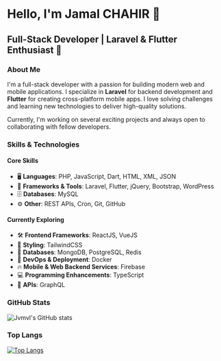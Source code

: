 # Hello, I'm Jamal CHAHIR 👋
## Full-Stack Developer | Laravel & Flutter Enthusiast 🚀

### About Me
I'm a full-stack developer with a passion for building modern web and mobile applications. I specialize in **Laravel** for backend development and **Flutter** for creating cross-platform mobile apps. I love solving challenges and learning new technologies to deliver high-quality solutions. 

Currently, I'm working on several exciting projects and always open to collaborating with fellow developers.


### Skills & Technologies
#### **Core Skills**
- 🖥️ **Languages**: PHP, JavaScript, Dart, HTML, XML, JSON
- 🔧 **Frameworks & Tools**: Laravel, Flutter, jQuery, Bootstrap, WordPress
- 🗄️ **Databases**: MySQL
- ⚙️ **Other**: REST APIs, Cron, Git, GitHub

#### **Currently Exploring**
- 🛠️ **Frontend Frameworks**: ReactJS, VueJS
- 🎨 **Styling**: TailwindCSS
- 📂 **Databases**: MongoDB, PostgreSQL, Redis
- 🚀 **DevOps & Deployment**: Docker
- 🔥 **Mobile & Web Backend Services**: Firebase
- 💻 **Programming Enhancements**: TypeScript
- 📡 **APIs**: GraphQL

<!--

#### **Currently Exploring**
- 🛠️ **Frontend Frameworks**: ReactJS, VueJS, Svelte
- 🎨 **Styling**: TailwindCSS
- 📂 **Databases**: MongoDB, PostgreSQL, Redis
- 🚀 **DevOps & Deployment**: Docker, Kubernetes, GitHub Actions
- 🔥 **Mobile & Web Backend Services**: Firebase
- 💻 **Programming Enhancements**: TypeScript
- 📡 **APIs**: GraphQL, WebSockets
- 📈 **Testing & Debugging**: PHPUnit, Cypress, Postman/Newman
- ⚡ **Advanced Concepts**: Microservices Architecture, Event-Driven Architecture
- 🖌️ **Design Tools**: Figma, Material UI


![MySQL](https://img.shields.io/badge/mysql-4479A1.svg?style=for-the-badge&logo=mysql&logoColor=white)
![Adobe Photoshop](https://img.shields.io/badge/adobe%20photoshop-%2331A8FF.svg?style=for-the-badge&logo=adobe%20photoshop&logoColor=white)
![Canva](https://img.shields.io/badge/Canva-%2300C4CC.svg?style=for-the-badge&logo=Canva&logoColor=white)
![Bootstrap](https://img.shields.io/badge/bootstrap-%238511FA.svg?style=for-the-badge&logo=bootstrap&logoColor=white)
![Chakra](https://img.shields.io/badge/chakra-%234ED1C5.svg?style=for-the-badge&logo=chakraui&logoColor=white)
![Flutter](https://img.shields.io/badge/Flutter-%2302569B.svg?style=for-the-badge&logo=Flutter&logoColor=white)
![Gatsby](https://img.shields.io/badge/Gatsby-%23663399.svg?style=for-the-badge&logo=gatsby&logoColor=white)
![jQuery](https://img.shields.io/badge/jquery-%230769AD.svg?style=for-the-badge&logo=jquery&logoColor=white)
![Laravel](https://img.shields.io/badge/laravel-%23FF2D20.svg?style=for-the-badge&logo=laravel&logoColor=white)
![Next JS](https://img.shields.io/badge/Next-black?style=for-the-badge&logo=next.js&logoColor=white)
![NodeJS](https://img.shields.io/badge/node.js-6DA55F?style=for-the-badge&logo=node.js&logoColor=white)
![React](https://img.shields.io/badge/react-%2320232a.svg?style=for-the-badge&logo=react&logoColor=%2361DAFB)
![TailwindCSS](https://img.shields.io/badge/tailwindcss-%2338B2AC.svg?style=for-the-badge&logo=tailwind-css&logoColor=white)
![Vue.js](https://img.shields.io/badge/vuejs-%2335495e.svg?style=for-the-badge&logo=vuedotjs&logoColor=%234FC08D)
![WordPress](https://img.shields.io/badge/WordPress-%23117AC9.svg?style=for-the-badge&logo=WordPress&logoColor=white)
![Notepad++](https://img.shields.io/badge/Notepad++-90E59A.svg?style=for-the-badge&logo=notepad%2b%2b&logoColor=black)
![Visual Studio Code](https://img.shields.io/badge/Visual%20Studio%20Code-0078d7.svg?style=for-the-badge&logo=visual-studio-code&logoColor=white)
![CSS3](https://img.shields.io/badge/css3-%231572B6.svg?style=for-the-badge&logo=css3&logoColor=white)
![Dart](https://img.shields.io/badge/dart-%230175C2.svg?style=for-the-badge&logo=dart&logoColor=white)
![GraphQL](https://img.shields.io/badge/-GraphQL-E10098?style=for-the-badge&logo=graphql&logoColor=white)
![HTML5](https://img.shields.io/badge/html5-%23E34F26.svg?style=for-the-badge&logo=html5&logoColor=white)
![JavaScript](https://img.shields.io/badge/javascript-%23323330.svg?style=for-the-badge&logo=javascript&logoColor=%23F7DF1E)
![PHP](https://img.shields.io/badge/php-%23777BB4.svg?style=for-the-badge&logo=php&logoColor=white)
![Python](https://img.shields.io/badge/python-3670A0?style=for-the-badge&logo=python&logoColor=ffdd54)
![TypeScript](https://img.shields.io/badge/typescript-%23007ACC.svg?style=for-the-badge&logo=typescript&logoColor=white)
![Spotify](https://img.shields.io/badge/Spotify-1ED760?style=for-the-badge&logo=spotify&logoColor=white)
![Ubuntu](https://img.shields.io/badge/Ubuntu-E95420?style=for-the-badge&logo=ubuntu&logoColor=white)
-->

### GitHub Stats
![Jvmvl's GitHub stats](https://github-readme-stats-xspider7s-projects.vercel.app/api?username=jvmvl&show_icons=true&hide_title=true&count_private=true&hide=prs)

### Top Langs
[![Top Langs](https://github-readme-stats-xspider7s-projects.vercel.app/api/top-langs/?username=jvmvl&layout=donut)](https://github.com/jvmvl/github-readme-stats)
